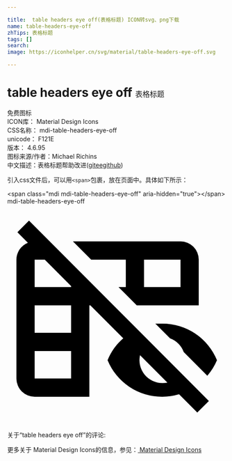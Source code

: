 ```yaml
---

title:  table headers eye off(表格标题) ICON转svg、png下载
name: table-headers-eye-off
zhTips: 表格标题
tags: []
search: 
image: https://iconhelper.cn/svg/material/table-headers-eye-off.svg

---
```


# table headers eye off  <small style="font-size: 60%;font-weight: 100">表格标题</small>


<div class="detail-page">
<p>
<span><span class="badge-success badge">免费图标</span> </span>
<br/>
<span>
ICON库：
<span class="badge-secondary badge">Material Design Icons</span> 
</span>
<br/>
<span>
CSS名称：
<span class="badge-secondary badge">mdi-table-headers-eye-off</span> 
</span>
<br/>
<span>
unicode：
<span class="badge-secondary badge">F121E</span> 
<copy-btn content='F121E' btn-title=""></copy-btn>
<copy-btn :content='String.fromCodePoint(parseInt("F121E", 16))' btn-title="复制U"></copy-btn>
</span>
<br/>
<span>
版本：
<span class="badge-secondary badge">4.6.95</span> 
</span>
<br/>
<span>图标来源/作者：<span class="badge-light badge">Michael Richins</span></span> 
<br/>
<span class="zh-detail">中文描述：<span class="badge-primary badge">表格标题</span><span class="help-link"><span>帮助改进</span>(<a href="https://gitee.com/liuwave/icon-helper/edit/master/json/material/table-headers-eye-off.json" target="_blank" rel="noopener noreferrer">gitee</a><a href="https://github.com/liuwave/icon-helper/edit/master/json/material/table-headers-eye-off.json" target="_blank" rel="noopener noreferrer">github</a></span>)</span><br/>
</p>
</div>
<div class="alert alert-dark">
  <i class="mdi mdi-table-headers-eye-off mdi-48px"></i>
  <i class="mdi mdi-table-headers-eye-off mdi-36px"></i>
  <i class="mdi mdi-table-headers-eye-off mdi-24px"></i>
  <i class="mdi mdi-table-headers-eye-off mdi-18px"></i>
</div>
<div>
  <p>引入css文件后，可以用<code>&lt;span&gt;</code>包裹，放在页面中。具体如下所示：    
  </p>
  <div class="alert alert-primary" style="font-size: 14px">
    &lt;span class="mdi mdi-table-headers-eye-off" aria-hidden="true"&gt;&lt;/span&gt;
    <copy-btn content='<span class="mdi mdi-table-headers-eye-off" aria-hidden="true"></span>'></copy-btn>
  </div>
  <div class="alert alert-secondary">
    <i class="mdi mdi-table-headers-eye-off"
    style="font-size: 24px"
    aria-hidden="true"></i> mdi-table-headers-eye-off
    <copy-btn content="mdi-table-headers-eye-off" btn-title="复制图标名称"></copy-btn>
  </div>
</div>
<div id="svg" class="svg-wrap">
<svg xmlns="http://www.w3.org/2000/svg" viewBox="0 0 24 24"><path d="M2.38 1.73L1.11 3L2.26 4.15A2 2 0 0 0 1 6V19A2 2 0 0 0 3 21H9V11H9.11L12.72 14.61A6.21 6.21 0 0 0 11 17A6.45 6.45 0 0 0 17 21A6.55 6.55 0 0 0 18.84 20.73L20.84 22.73L22.11 21.46L20.58 19.93M7 19H3V16H7M7 14H3V11H7M7 9H3V6H4.11L7 8.89M17 19.5A2.5 2.5 0 0 1 14.56 16.45L17.56 19.45A2.5 2.5 0 0 1 17 19.5M16.24 13L17.85 14.61A2.5 2.5 0 0 1 19.35 16.11L21.94 18.7A6.44 6.44 0 0 0 23 17A6.45 6.45 0 0 0 17 13H16.24M13 6V9H12.2L14.2 11H21V6A2 2 0 0 0 19 4H7.2L9.2 6M15 6H19V9H15Z" /></svg>
</div>
<detail full-name='mdi-table-headers-eye-off'></detail>
<div>
<p>关于“table headers eye off”的评论:</p>
</div>
<Vssue title="关于“table headers eye off”的评论" ></Vssue>    
<div><p>更多关于 Material Design Icons的信息，参见：<a target="_blank" href="https://iconhelper.cn/material.html"> Material Design Icons</a>
</p></div>
